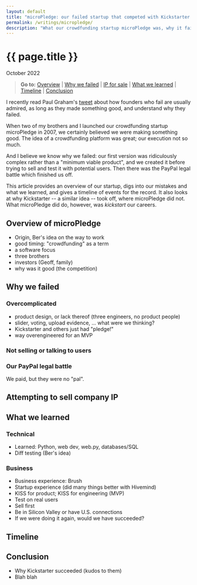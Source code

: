 ```yaml
---
layout: default
title: "microPledge: our failed startup that competed with Kickstarter (we wish)"
permalink: /writings/micropledge/
description: "What our crowdfunding startup microPledge was, why it failed, and what we learned from the process."
---
```

<h1>{{ page.title }}</h1>
<p class="subtitle">October 2022</p>

> **Go to:** [Overview](#overview-of-micropledge) \| [Why we failed](#why-we-failed) \| [IP for sale](#attempting-to-sell-company-ip) \| [What we learned](#what-we-learned) \| [Timeline](#timeline) \| [Conclusion](#conclusion)


I recently read Paul Graham's [tweet](https://twitter.com/paulg/status/1547698706161344516) about how founders who fail are usually admired, as long as they made something good, and understand why they failed.

When two of my brothers and I launched our crowdfunding startup microPledge in 2007, we certainly believed we were making something good. The idea of a crowdfunding platform was great; our execution not so much.

And I believe we know why we failed: our first version was ridiculously complex rather than a "minimum viable product", and we created it before trying to sell and test it with potential users. Then there was the PayPal legal battle which finished us off.

This article provides an overview of our startup, digs into our mistakes and what we learned, and gives a timeline of events for the record. It also looks at why Kickstarter -- a similar idea -- took off, where microPledge did not. What microPledge did do, however, was *kickstart* our careers.


## Overview of microPledge

* Origin, Ber's idea on the way to work
* good timing: "crowdfunding" as a term
* a software focus
* three brothers
* investors (Geoff, family)
* why was it good (the competition)


## Why we failed

### Overcomplicated

* product design, or lack thereof (three engineers, no product people)
* slider, voting, upload evidence, ... what were we thinking?
* Kickstarter and others just had "pledge!"
* way overengineered for an MVP

### Not selling or talking to users

### Our PayPal legal battle

We paid, but they were no "pal".



## Attempting to sell company IP


## What we learned

### Technical

* Learned: Python, web dev, web.py, databases/SQL
* Diff testing (Ber's idea)

### Business

* Business experience: Brush
* Startup experience (did many things better with Hivemind)
* KISS for product; KISS for engineering (MVP)
* Test on real users
* Sell first
* Be in Silicon Valley or have U.S. connections
* If we were doing it again, would we have succeeded?



## Timeline


## Conclusion

* Why Kickstarter succeeded (kudos to them)
* Blah blah


<!--
{% include sponsor.html %}
-->
